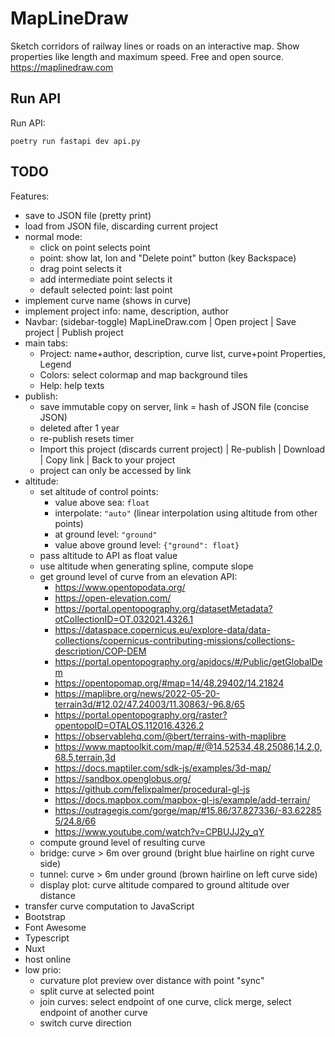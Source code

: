 # MapLineDraw

Sketch corridors of railway lines or roads on an interactive map.
Show properties like length and maximum speed.
Free and open source.
https://maplinedraw.com

## Run API

Run API:
```
poetry run fastapi dev api.py
```

## TODO

Features:
* save to JSON file (pretty print)
* load from JSON file, discarding current project
* normal mode:
  * click on point selects point
  * point: show lat, lon and "Delete point" button (key Backspace)
  * drag point selects it
  * add intermediate point selects it
  * default selected point: last point
* implement curve name (shows in curve)
* implement project info: name, description, author
* Navbar: (sidebar-toggle) MapLineDraw.com | Open project | Save project | Publish project
* main tabs:
  * Project: name+author, description, curve list, curve+point Properties, Legend
  * Colors: select colormap and map background tiles
  * Help: help texts
* publish:
  * save immutable copy on server, link = hash of JSON file (concise JSON)
  * deleted after 1 year
  * re-publish resets timer
  * Import this project (discards current project) | Re-publish | Download | Copy link | Back to your project
  * project can only be accessed by link
* altitude:
  * set altitude of control points:
    * value above sea: `float`
    * interpolate: `"auto"` (linear interpolation using altitude from other points)
    * at ground level: `"ground"`
    * value above ground level: `{"ground": float}`
  * pass altitude to API as float value
  * use altitude when generating spline, compute slope
  * get ground level of curve from an elevation API:
    - https://www.opentopodata.org/
    - https://open-elevation.com/
    - https://portal.opentopography.org/datasetMetadata?otCollectionID=OT.032021.4326.1
    - https://dataspace.copernicus.eu/explore-data/data-collections/copernicus-contributing-missions/collections-description/COP-DEM
    - https://portal.opentopography.org/apidocs/#/Public/getGlobalDem
    - https://opentopomap.org/#map=14/48.29402/14.21824
    - https://maplibre.org/news/2022-05-20-terrain3d/#12.02/47.24003/11.30863/-96.8/65
    - https://portal.opentopography.org/raster?opentopoID=OTALOS.112016.4326.2
    - https://observablehq.com/@bert/terrains-with-maplibre
    - https://www.maptoolkit.com/map/#/@14.52534,48.25086,14.2,0,68.5,terrain,3d
    - https://docs.maptiler.com/sdk-js/examples/3d-map/
    - https://sandbox.openglobus.org/
    - https://github.com/felixpalmer/procedural-gl-js
    - https://docs.mapbox.com/mapbox-gl-js/example/add-terrain/
    - https://outragegis.com/gorge/map/#15.86/37.827336/-83.622855/24.8/66
    - https://www.youtube.com/watch?v=CPBUJJ2y_qY
  * compute ground level of resulting curve
  * bridge: curve > 6m over ground (bright blue hairline on right curve side)
  * tunnel: curve > 6m under ground (brown hairline on left curve side)
  * display plot: curve altitude compared to ground altitude over distance
* transfer curve computation to JavaScript
* Bootstrap
* Font Awesome
* Typescript
* Nuxt
* host online
* low prio:
  * curvature plot preview over distance with point "sync"
  * split curve at selected point
  * join curves: select endpoint of one curve, click merge, select endpoint of another curve
  * switch curve direction
